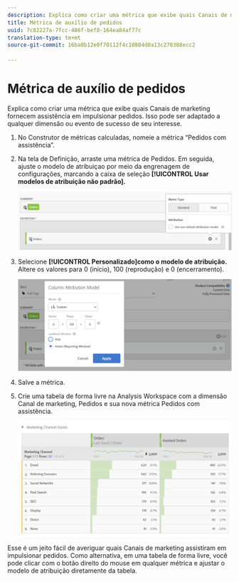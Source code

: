 ```yaml
---
description: Explica como criar uma métrica que exibe quais Canais de marketing fornecem assistência em impulsionar pedidos. Isso pode ser adaptado a qualquer dimensão ou evento de sucesso de seu interesse.
title: Métrica de auxílio de pedidos
uuid: 7c82227a-7fcc-486f-bef8-164ea84af77c
translation-type: tm+mt
source-git-commit: 16ba0b12e0f70112f4c10804d0a13c278388ecc2

---
```



# Métrica de auxílio de pedidos

Explica como criar uma métrica que exibe quais Canais de marketing fornecem assistência em impulsionar pedidos. Isso pode ser adaptado a qualquer dimensão ou evento de sucesso de seu interesse.

1. No Construtor de métricas calculadas, nomeie a métrica “Pedidos com assistência”.
1. Na tela de Definição, arraste uma métrica de Pedidos. Em seguida, ajuste o modelo de atribuiçao por meio da engrenagem de configurações, marcando a caixa de seleção **[!UICONTROL Usar modelos de atribuição não padrão].**

   ![](assets/attr-model.png)

1. Selecione **[!UICONTROL Personalizado]como o modelo de atribuição.** Altere os valores para 0 (início), 100 (reprodução) e 0 (encerramento).

   ![](assets/custom-attr-model.png)

1. Salve a métrica.
1. Crie uma tabela de forma livre na Analysis Workspace com a dimensão Canal de marketing, Pedidos e sua nova métrica Pedidos com assistência.

   ![](assets/mktg-channel-assists.png)

Esse é um jeito fácil de averiguar quais Canais de marketing assistiram em impulsionar pedidos. Como alternativa, em uma tabela de forma livre, você pode clicar com o botão direito do mouse em qualquer métrica e ajustar o modelo de atribuição diretamente da tabela.
